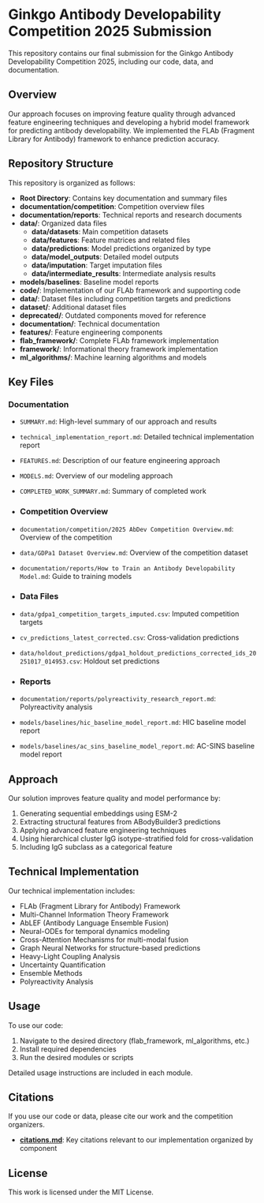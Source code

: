 # Ginkgo Antibody Developability Competition 2025 Submission

This repository contains our final submission for the Ginkgo Antibody Developability Competition 2025, including our code, data, and documentation.

## Overview

Our approach focuses on improving feature quality through advanced feature engineering techniques and developing a hybrid model framework for predicting antibody developability. We implemented the FLAb (Fragment Library for Antibody) framework to enhance prediction accuracy.

## Repository Structure

This repository is organized as follows:

- **Root Directory**: Contains key documentation and summary files
- **documentation/competition**: Competition overview files
- **documentation/reports**: Technical reports and research documents
- **data/**: Organized data files
  - **data/datasets**: Main competition datasets
  - **data/features**: Feature matrices and related files
  - **data/predictions**: Model predictions organized by type
  - **data/model_outputs**: Detailed model outputs
  - **data/imputation**: Target imputation files
  - **data/intermediate_results**: Intermediate analysis results
- **models/baselines**: Baseline model reports
- **code/**: Implementation of our FLAb framework and supporting code
- **data/**: Dataset files including competition targets and predictions
- **dataset/**: Additional dataset files
- **deprecated/**: Outdated components moved for reference
- **documentation/**: Technical documentation
- **features/**: Feature engineering components
- **flab_framework/**: Complete FLAb framework implementation
- **framework/**: Informational theory framework implementation
- **ml_algorithms/**: Machine learning algorithms and models

## Key Files

### Documentation
- `SUMMARY.md`: High-level summary of our approach and results
- `technical_implementation_report.md`: Detailed technical implementation report
- `FEATURES.md`: Description of our feature engineering approach
- `MODELS.md`: Overview of our modeling approach
- `COMPLETED_WORK_SUMMARY.md`: Summary of completed work

- ### Competition Overview
- `documentation/competition/2025 AbDev Competition Overview.md`: Overview of the competition
- `data/GDPa1 Dataset Overview.md`: Overview of the competition dataset
- `documentation/reports/How to Train an Antibody Developability Model.md`: Guide to training models

- ### Data Files
- `data/gdpa1_competition_targets_imputed.csv`: Imputed competition targets
- `cv_predictions_latest_corrected.csv`: Cross-validation predictions
- `data/holdout_predictions/gdpa1_holdout_predictions_corrected_ids_20251017_014953.csv`: Holdout set predictions

- ### Reports
- `documentation/reports/polyreactivity_research_report.md`: Polyreactivity analysis
- `models/baselines/hic_baseline_model_report.md`: HIC baseline model report
- `models/baselines/ac_sins_baseline_model_report.md`: AC-SINS baseline model report

## Approach

Our solution improves feature quality and model performance by:

1. Generating sequential embeddings using ESM-2
2. Extracting structural features from ABodyBuilder3 predictions
3. Applying advanced feature engineering techniques
4. Using hierarchical cluster IgG isotype-stratified fold for cross-validation
5. Including IgG subclass as a categorical feature

## Technical Implementation

Our technical implementation includes:

- FLAb (Fragment Library for Antibody) Framework
- Multi-Channel Information Theory Framework
- AbLEF (Antibody Language Ensemble Fusion)
- Neural-ODEs for temporal dynamics modeling
- Cross-Attention Mechanisms for multi-modal fusion
- Graph Neural Networks for structure-based predictions
- Heavy-Light Coupling Analysis
- Uncertainty Quantification
- Ensemble Methods
- Polyreactivity Analysis

## Usage

To use our code:

1. Navigate to the desired directory (flab_framework, ml_algorithms, etc.)
2. Install required dependencies
3. Run the desired modules or scripts

Detailed usage instructions are included in each module.

## Citations

If you use our code or data, please cite our work and the competition organizers.
- **[citations.md](citations.md)**: Key citations relevant to our implementation organized by component

## License

This work is licensed under the MIT License.
